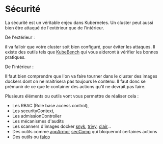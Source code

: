 # Sécurité

La sécurité est un véritable enjeu dans Kubernetes. 
Un cluster peut aussi bien être attaqué de l'extérieur que de l'intérieur. 

De l'extérieur :

il va falloir que votre cluster soit bien configuré, pour éviter les attaques. 
Il existe des outils tels que [KubeBench](https://github.com/aquasecurity/kube-bench) qui vous aideront à vérifier les bonnes pratiques.

De l'intérieur :

Il faut bien comprendre que l'on va faire tourner dans le cluster des images dockers dont on ne maitrisera pas toujours le contenu.
Il faut donc se prémunir de ce que le container des actions qu'il ne devrait pas faire.

Plusieurs éléments ou outils vont vous permettre de réaliser cela : 
- Les RBAC (Role base access control), 
- Les securityContext, 
- Les admissionController
- Les mécanismes d'audits 
- Les scanners d'images docker [snyk](https://snyk.io/), [trivy](https://github.com/aquasecurity/trivy), [clair](https://github.com/quay/clair),..
- Des outils comme [appArmor](https://apparmor.net) [secComp](https://www.kernel.org/doc/html/v4.16/userspace-api/seccomp_filter.html#) qui bloqueront certaines actions 
- Des outils ou [falco](http://falco.org/)

